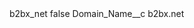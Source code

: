 <?xml version="1.0" encoding="UTF-8"?>
<CustomMetadata xmlns="http://soap.sforce.com/2006/04/metadata" xmlns:xsi="http://www.w3.org/2001/XMLSchema-instance" xmlns:xsd="http://www.w3.org/2001/XMLSchema">
    <label>b2bx_net</label>
    <protected>false</protected>
    <values>
        <field>Domain_Name__c</field>
        <value xsi:type="xsd:string">b2bx.net</value>
    </values>
</CustomMetadata>
